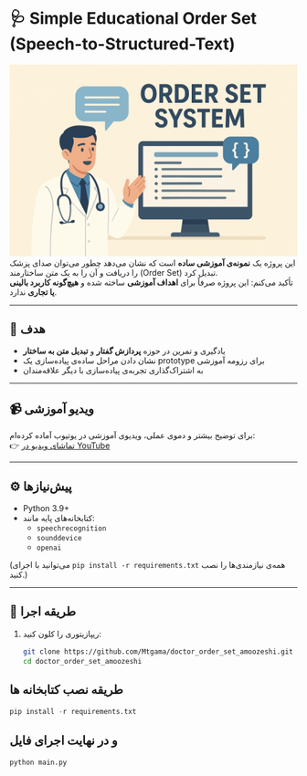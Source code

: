 # 🩺 Simple Educational Order Set (Speech-to-Structured-Text)
![Demo Screenshot](./cover.png)
این پروژه یک **نمونه‌ی آموزشی ساده** است که نشان می‌دهد چطور می‌توان صدای پزشک را دریافت و آن را به یک متن ساختارمند (Order Set) تبدیل کرد.  
تأکید می‌کنم: این پروژه صرفاً برای **اهداف آموزشی** ساخته شده و **هیچ‌گونه کاربرد بالینی یا تجاری** ندارد.  

---

## 🎯 هدف
- یادگیری و تمرین در حوزه **پردازش گفتار** و **تبدیل متن به ساختار**  
- نشان دادن مراحل ساده‌ی پیاده‌سازی یک prototype برای رزومه آموزشی  
- به اشتراک‌گذاری تجربه‌ی پیاده‌سازی با دیگر علاقه‌مندان  

---

## 📹 ویدیو آموزشی
برای توضیح بیشتر و دموی عملی، ویدیوی آموزشی در یوتیوب آماده کرده‌ام:  
👉 [تماشای ویدیو در YouTube](https://www.youtube.com/watch?v=jvMlmWG87qU&list=PLin8sRrtZWnFRgPdsMUN5E1rRGZWpI8kG) 

---

## ⚙️ پیش‌نیازها
- Python 3.9+
- کتابخانه‌های پایه مانند:  
  - `speechrecognition`  
  - `sounddevice`  
  - `openai`  

(می‌توانید با اجرای `pip install -r requirements.txt` همه‌ی نیازمندی‌ها را نصب کنید.)

---

## 🚀 طریقه اجرا
1. ریپازیتوری را کلون کنید:
   ```bash
   git clone https://github.com/Mtgama/doctor_order_set_amoozeshi.git
   cd doctor_order_set_amoozeshi


## طریقه نصب کتابخانه ها

```python
pip install -r requirements.txt
```

## و در نهایت اجرای فایل
```python
python main.py
```
